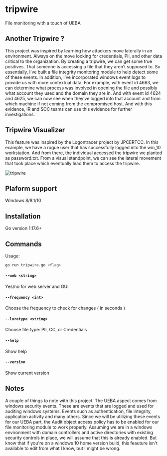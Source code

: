 # tripwire

File monitoring with a touch of UEBA 

## Another Tripwire ?

This project was inspired by learning how attackers move laterally in an environment. Always on the move looking for credentials, PII, and other data critical to the organization. By creating a tripwire, we can get some true positives. That someone is accessing a file that they aren’t supposed to. So essentially, I’ve built a file integrity monitoring module to help detect some of these events. In addition, I’ve incorporated windows event logs to provide us with more contextual data. For example, with event id 4663, we can determine what process was involved in opening the file and possibly what account they used and the domain they are in. And with event id 4624 and 4625, we can now see when they’ve logged into that account and from which machine if not coming from the compromised host. And with this evidence, IR and SOC teams can use this evidence for further investigations. 

## Tripwire Visualizer

This feature was inspired by the Logontracer project by JPCERTCC. In this example, we have a rogue user that has successfully logged into the win_10 workstation. And from there, the individual accessed the tripwire we planted as password.txt. From a visual standpoint, we can see the lateral movement that took place which eventually lead them to access the tripwire. 

![tripwire](https://user-images.githubusercontent.com/11414669/152615979-63443858-f160-412c-90e6-92ca7429d7e5.png)

## Plaform support

Windows 8/8.1/10

## Installation

Go version 1.17.6+

## Commands

Usage:

```sh
go run tripwire.go <flag>
```

#### `--web <string>`

Yes/no for web server and GUI

#### `--frequency <int>`

Choose the frequency to check for changes ( in seconds )

#### `--luretype <string>`

Choose file type: PII, CC, or Credentials

#### `--help`

Show help

#### `--version`

Show current version


## Notes

A couple of things to note with this project. The UEBA aspect comes from windows security events. These are events that are logged and used for auditing windows systems. Events such as authentication, file integrity, application activity and many others. Since we will be utilizing these events for our UEBA part, the Audit object access policy has to be enabled for our file monitoring module to work properly. Assuming we are in a windows environment with domain controllers and active directories with existing security controls in place, we will assume that this is already enabled. But know that if you're on a windows 10 home version build, this feauture isn't available to edit from what I know, but I might be wrong.      

